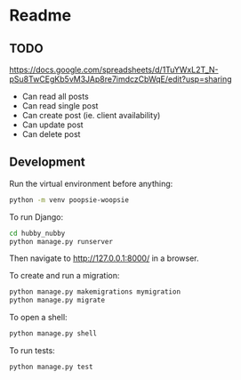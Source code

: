 # Readme

## TODO

https://docs.google.com/spreadsheets/d/1TuYWxL2T_N-pSu8TwCEgKb5vM3JAp8re7imdczCbWqE/edit?usp=sharing

- Can read all posts
- Can read single post
- Can create post (ie. client availability)
- Can update post
- Can delete post

## Development

Run the virtual environment before anything:

```bash
python -m venv poopsie-woopsie
```

To run Django:

```bash
cd hubby_nubby
python manage.py runserver
```

Then navigate to http://127.0.0.1:8000/ in a browser.

To create and run a migration:

```bash
python manage.py makemigrations mymigration
python manage.py migrate
```

To open a shell:

```bash
python manage.py shell
```

To run tests:

```bash
python manage.py test
```

